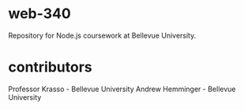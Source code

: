 # web-340
Repository for Node.js coursework at Bellevue University.

# contributors
Professor Krasso - Bellevue University
Andrew Hemminger - Bellevue University
